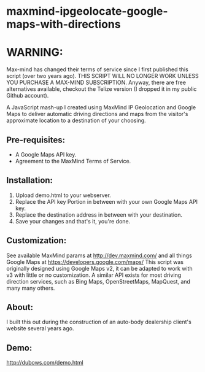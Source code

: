 maxmind-ipgeolocate-google-maps-with-directions
===============================================

# WARNING:
Max-mind has changed their terms of service since I first published this script (over two years ago). THIS SCRIPT WILL NO LONGER WORK UNLESS YOU PURCHASE A MAX-MIND SUBSCRIPTION. Anyway, there are free alternatives available, checkout the Telize version (I dropped it in my public Github account).

A JavaScript mash-up I created using MaxMind IP Geolocation and Google Maps to deliver automatic driving directions and maps from the visitor's approximate location to a destination of your choosing. 

## Pre-requisites:
  - A Google Maps API key.
  - Agreement to the MaxMind Terms of Service.


## Installation:
  1. Upload demo.html to your webserver.
  2. Replace the API key Portion in between <!--REPLACE WITH YOUR API KEY HERE--> with your own Google Maps API key.
  3. Replace the destination address in between <!--REPLACE WITH YOUR CUSTOM ADDRESS HERE--> with your destination.
  4. Save your changes and that's it, you're done.


## Customization:
See available MaxMind params at http://dev.maxmind.com/ and all things Google Maps at https://developers.google.com/maps/
This script was originally designed using Google Maps v2, it can be adapted to work with v3 with little or no customization. A similar API exists for most driving direction services, such as Bing Maps, OpenStreetMaps, MapQuest, and many many others.


## About:
I built this out during the construction of an auto-body dealership client's website several years ago.

## Demo:
http://dubows.com/demo.html
